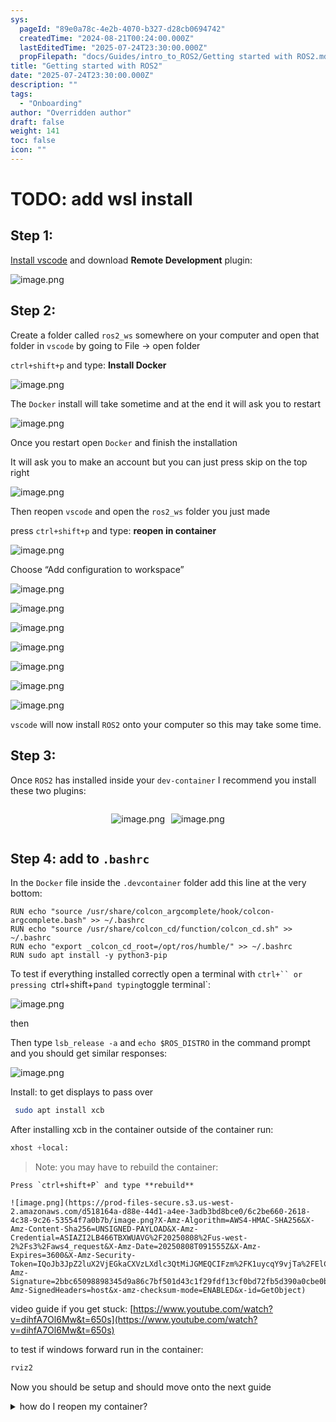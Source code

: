 ```yaml
---
sys:
  pageId: "89e0a78c-4e2b-4070-b327-d28cb0694742"
  createdTime: "2024-08-21T00:24:00.000Z"
  lastEditedTime: "2025-07-24T23:30:00.000Z"
  propFilepath: "docs/Guides/intro_to_ROS2/Getting started with ROS2.md"
title: "Getting started with ROS2"
date: "2025-07-24T23:30:00.000Z"
description: ""
tags:
  - "Onboarding"
author: "Overridden author"
draft: false
weight: 141
toc: false
icon: ""
---
```


# TODO: add wsl install

## Step 1:

[Install vscode](https://code.visualstudio.com/download) and download **Remote Development** plugin:

![image.png](https://prod-files-secure.s3.us-west-2.amazonaws.com/d518164a-d88e-44d1-a4ee-3adb3bd8bce0/efb52993-1881-4a40-b95e-6f020334f022/image.png?X-Amz-Algorithm=AWS4-HMAC-SHA256&X-Amz-Content-Sha256=UNSIGNED-PAYLOAD&X-Amz-Credential=ASIAZI2LB4663GP4JZTT%2F20250808%2Fus-west-2%2Fs3%2Faws4_request&X-Amz-Date=20250808T091549Z&X-Amz-Expires=3600&X-Amz-Security-Token=IQoJb3JpZ2luX2VjEGkaCXVzLXdlc3QtMiJIMEYCIQCQZGTOLqIi5nZEJW8dqxad3cE8CX9b07OEmHodFhXAjAIhAN1RsbGdlkyFJp2LcJjHLI6rtc%2FmR9Pl6xycbLyzgYZvKogECKL%2F%2F%2F%2F%2F%2F%2F%2F%2F%2FwEQABoMNjM3NDIzMTgzODA1IgxYwTpPRbSwlZUJAoAq3AMpaobJaivsU3T7f7LNryOJrsTvUnSFK0TgOnTa7lmOeXSrqYZgOyDVDfPR3TtdGls%2BBnQvr4J380IyPx%2B3%2Ft9%2F3zBTcHs3Xo04YTZBeaYlOKAyUEgg7q%2BU9b3ZsTcuDHUnzVhCO3uR6qEgsO5aIUjRDzIphytuOznZG7dV9PSk7BfJue6MxBJjegw%2BE3z58NCJstw3T4w9ctCD70ssAr4HlUlzflWYLptEkIs4Rtk%2FzRhJeCZ7jzGNPie5%2FEv1BxIu4xzdHKy0dhD7ATsQ%2BG8WXUmr18avdO1dOEGhH7pWySpTa1KNDDdMdWYYrs%2BTZyEBlhwWnM4Gsx0ZTCcDxHtK1HTIgW96Kgsw9COmLwXuAa2ViQwMh5yVJeataWgi9cI7JGjeYIppg4NuZW8ET5Vd4Qzf3xeTycoOKT7B4%2F08kp9uHVy6qcnfeYuH5bOroZQphVkM9MfSHvDbN3kV8qJv9aMNf9pNehoj8pVPHJXu2heUQAEFLHU7lc09GWUIEqfPyT7G%2BttIhrY4ZWf7J91rgwK%2BKV1wgZizwyoFr6nvWDisvzZ%2FY54hVCf67eNuYnt9jhTgE3Q2V9K7%2FdVLIvEuvbzHYZaddvxaXHyL8Pp2igzlR6eNVGImStHAiTCi7dbEBjqkAWMwsnyS5r4f%2FwDGHd0GeIB1Kc4R6ncsVW1TpwyMuzGsgJFDtqJ7w1%2BfrnJetKYdkflVzvIoqmHxc96iaGo3s4wCJfgSLc9zzg0AbCK7LqFAMDLlhvqIwuEddKa5LXPXB%2FNVxbiYji5C0Gecg2ObBX92nM7omQpNBP%2FqIExMMfWKhaREHzmZj7KeLcZV85w7mjQVr4VfqfbGF4%2BYxi2Gi%2F3W%2FckZ&X-Amz-Signature=c5177e3cf0d6b4dfeacc1479dc95a8c03a07e733986b8ff2318802565b1d42df&X-Amz-SignedHeaders=host&x-amz-checksum-mode=ENABLED&x-id=GetObject)

## Step 2:

Create a folder called `ros2_ws` somewhere on your computer and open that folder in `vscode` by going to File → open folder 

`ctrl+shift+p` and type: **Install Docker**

![image.png](https://prod-files-secure.s3.us-west-2.amazonaws.com/d518164a-d88e-44d1-a4ee-3adb3bd8bce0/2269dc0e-1cd5-47ff-bceb-c04ad9b2eab0/image.png?X-Amz-Algorithm=AWS4-HMAC-SHA256&X-Amz-Content-Sha256=UNSIGNED-PAYLOAD&X-Amz-Credential=ASIAZI2LB4663GP4JZTT%2F20250808%2Fus-west-2%2Fs3%2Faws4_request&X-Amz-Date=20250808T091549Z&X-Amz-Expires=3600&X-Amz-Security-Token=IQoJb3JpZ2luX2VjEGkaCXVzLXdlc3QtMiJIMEYCIQCQZGTOLqIi5nZEJW8dqxad3cE8CX9b07OEmHodFhXAjAIhAN1RsbGdlkyFJp2LcJjHLI6rtc%2FmR9Pl6xycbLyzgYZvKogECKL%2F%2F%2F%2F%2F%2F%2F%2F%2F%2FwEQABoMNjM3NDIzMTgzODA1IgxYwTpPRbSwlZUJAoAq3AMpaobJaivsU3T7f7LNryOJrsTvUnSFK0TgOnTa7lmOeXSrqYZgOyDVDfPR3TtdGls%2BBnQvr4J380IyPx%2B3%2Ft9%2F3zBTcHs3Xo04YTZBeaYlOKAyUEgg7q%2BU9b3ZsTcuDHUnzVhCO3uR6qEgsO5aIUjRDzIphytuOznZG7dV9PSk7BfJue6MxBJjegw%2BE3z58NCJstw3T4w9ctCD70ssAr4HlUlzflWYLptEkIs4Rtk%2FzRhJeCZ7jzGNPie5%2FEv1BxIu4xzdHKy0dhD7ATsQ%2BG8WXUmr18avdO1dOEGhH7pWySpTa1KNDDdMdWYYrs%2BTZyEBlhwWnM4Gsx0ZTCcDxHtK1HTIgW96Kgsw9COmLwXuAa2ViQwMh5yVJeataWgi9cI7JGjeYIppg4NuZW8ET5Vd4Qzf3xeTycoOKT7B4%2F08kp9uHVy6qcnfeYuH5bOroZQphVkM9MfSHvDbN3kV8qJv9aMNf9pNehoj8pVPHJXu2heUQAEFLHU7lc09GWUIEqfPyT7G%2BttIhrY4ZWf7J91rgwK%2BKV1wgZizwyoFr6nvWDisvzZ%2FY54hVCf67eNuYnt9jhTgE3Q2V9K7%2FdVLIvEuvbzHYZaddvxaXHyL8Pp2igzlR6eNVGImStHAiTCi7dbEBjqkAWMwsnyS5r4f%2FwDGHd0GeIB1Kc4R6ncsVW1TpwyMuzGsgJFDtqJ7w1%2BfrnJetKYdkflVzvIoqmHxc96iaGo3s4wCJfgSLc9zzg0AbCK7LqFAMDLlhvqIwuEddKa5LXPXB%2FNVxbiYji5C0Gecg2ObBX92nM7omQpNBP%2FqIExMMfWKhaREHzmZj7KeLcZV85w7mjQVr4VfqfbGF4%2BYxi2Gi%2F3W%2FckZ&X-Amz-Signature=0ba46cd31e30cf6a357aa059ed657070404f96f72311aa6b6e87d0c24763565b&X-Amz-SignedHeaders=host&x-amz-checksum-mode=ENABLED&x-id=GetObject)

The `Docker` install will take sometime and at the end it will ask you to restart

![image.png](https://prod-files-secure.s3.us-west-2.amazonaws.com/d518164a-d88e-44d1-a4ee-3adb3bd8bce0/ed233f78-be33-4b1f-b89c-9c346c0e961e/image.png?X-Amz-Algorithm=AWS4-HMAC-SHA256&X-Amz-Content-Sha256=UNSIGNED-PAYLOAD&X-Amz-Credential=ASIAZI2LB4663GP4JZTT%2F20250808%2Fus-west-2%2Fs3%2Faws4_request&X-Amz-Date=20250808T091549Z&X-Amz-Expires=3600&X-Amz-Security-Token=IQoJb3JpZ2luX2VjEGkaCXVzLXdlc3QtMiJIMEYCIQCQZGTOLqIi5nZEJW8dqxad3cE8CX9b07OEmHodFhXAjAIhAN1RsbGdlkyFJp2LcJjHLI6rtc%2FmR9Pl6xycbLyzgYZvKogECKL%2F%2F%2F%2F%2F%2F%2F%2F%2F%2FwEQABoMNjM3NDIzMTgzODA1IgxYwTpPRbSwlZUJAoAq3AMpaobJaivsU3T7f7LNryOJrsTvUnSFK0TgOnTa7lmOeXSrqYZgOyDVDfPR3TtdGls%2BBnQvr4J380IyPx%2B3%2Ft9%2F3zBTcHs3Xo04YTZBeaYlOKAyUEgg7q%2BU9b3ZsTcuDHUnzVhCO3uR6qEgsO5aIUjRDzIphytuOznZG7dV9PSk7BfJue6MxBJjegw%2BE3z58NCJstw3T4w9ctCD70ssAr4HlUlzflWYLptEkIs4Rtk%2FzRhJeCZ7jzGNPie5%2FEv1BxIu4xzdHKy0dhD7ATsQ%2BG8WXUmr18avdO1dOEGhH7pWySpTa1KNDDdMdWYYrs%2BTZyEBlhwWnM4Gsx0ZTCcDxHtK1HTIgW96Kgsw9COmLwXuAa2ViQwMh5yVJeataWgi9cI7JGjeYIppg4NuZW8ET5Vd4Qzf3xeTycoOKT7B4%2F08kp9uHVy6qcnfeYuH5bOroZQphVkM9MfSHvDbN3kV8qJv9aMNf9pNehoj8pVPHJXu2heUQAEFLHU7lc09GWUIEqfPyT7G%2BttIhrY4ZWf7J91rgwK%2BKV1wgZizwyoFr6nvWDisvzZ%2FY54hVCf67eNuYnt9jhTgE3Q2V9K7%2FdVLIvEuvbzHYZaddvxaXHyL8Pp2igzlR6eNVGImStHAiTCi7dbEBjqkAWMwsnyS5r4f%2FwDGHd0GeIB1Kc4R6ncsVW1TpwyMuzGsgJFDtqJ7w1%2BfrnJetKYdkflVzvIoqmHxc96iaGo3s4wCJfgSLc9zzg0AbCK7LqFAMDLlhvqIwuEddKa5LXPXB%2FNVxbiYji5C0Gecg2ObBX92nM7omQpNBP%2FqIExMMfWKhaREHzmZj7KeLcZV85w7mjQVr4VfqfbGF4%2BYxi2Gi%2F3W%2FckZ&X-Amz-Signature=c602ee4685ce651704cb4126aa3526d811e895fb8b8490fab66a2736a99d3130&X-Amz-SignedHeaders=host&x-amz-checksum-mode=ENABLED&x-id=GetObject)

Once you restart open `Docker` and finish the installation

It will ask you to make an account but you can just press skip on the top right

![image.png](https://prod-files-secure.s3.us-west-2.amazonaws.com/d518164a-d88e-44d1-a4ee-3adb3bd8bce0/21010ad9-1659-4fd9-9f59-9932a09b2a3d/image.png?X-Amz-Algorithm=AWS4-HMAC-SHA256&X-Amz-Content-Sha256=UNSIGNED-PAYLOAD&X-Amz-Credential=ASIAZI2LB4663GP4JZTT%2F20250808%2Fus-west-2%2Fs3%2Faws4_request&X-Amz-Date=20250808T091549Z&X-Amz-Expires=3600&X-Amz-Security-Token=IQoJb3JpZ2luX2VjEGkaCXVzLXdlc3QtMiJIMEYCIQCQZGTOLqIi5nZEJW8dqxad3cE8CX9b07OEmHodFhXAjAIhAN1RsbGdlkyFJp2LcJjHLI6rtc%2FmR9Pl6xycbLyzgYZvKogECKL%2F%2F%2F%2F%2F%2F%2F%2F%2F%2FwEQABoMNjM3NDIzMTgzODA1IgxYwTpPRbSwlZUJAoAq3AMpaobJaivsU3T7f7LNryOJrsTvUnSFK0TgOnTa7lmOeXSrqYZgOyDVDfPR3TtdGls%2BBnQvr4J380IyPx%2B3%2Ft9%2F3zBTcHs3Xo04YTZBeaYlOKAyUEgg7q%2BU9b3ZsTcuDHUnzVhCO3uR6qEgsO5aIUjRDzIphytuOznZG7dV9PSk7BfJue6MxBJjegw%2BE3z58NCJstw3T4w9ctCD70ssAr4HlUlzflWYLptEkIs4Rtk%2FzRhJeCZ7jzGNPie5%2FEv1BxIu4xzdHKy0dhD7ATsQ%2BG8WXUmr18avdO1dOEGhH7pWySpTa1KNDDdMdWYYrs%2BTZyEBlhwWnM4Gsx0ZTCcDxHtK1HTIgW96Kgsw9COmLwXuAa2ViQwMh5yVJeataWgi9cI7JGjeYIppg4NuZW8ET5Vd4Qzf3xeTycoOKT7B4%2F08kp9uHVy6qcnfeYuH5bOroZQphVkM9MfSHvDbN3kV8qJv9aMNf9pNehoj8pVPHJXu2heUQAEFLHU7lc09GWUIEqfPyT7G%2BttIhrY4ZWf7J91rgwK%2BKV1wgZizwyoFr6nvWDisvzZ%2FY54hVCf67eNuYnt9jhTgE3Q2V9K7%2FdVLIvEuvbzHYZaddvxaXHyL8Pp2igzlR6eNVGImStHAiTCi7dbEBjqkAWMwsnyS5r4f%2FwDGHd0GeIB1Kc4R6ncsVW1TpwyMuzGsgJFDtqJ7w1%2BfrnJetKYdkflVzvIoqmHxc96iaGo3s4wCJfgSLc9zzg0AbCK7LqFAMDLlhvqIwuEddKa5LXPXB%2FNVxbiYji5C0Gecg2ObBX92nM7omQpNBP%2FqIExMMfWKhaREHzmZj7KeLcZV85w7mjQVr4VfqfbGF4%2BYxi2Gi%2F3W%2FckZ&X-Amz-Signature=bdc6cc8db1271b0a4dfe754507d5eb0586b099c9b2d2c02c0bb5f022cec6dce1&X-Amz-SignedHeaders=host&x-amz-checksum-mode=ENABLED&x-id=GetObject)

Then reopen `vscode` and open the `ros2_ws` folder you just made

press `ctrl+shift+p` and type: **reopen in container**

![image.png](https://prod-files-secure.s3.us-west-2.amazonaws.com/d518164a-d88e-44d1-a4ee-3adb3bd8bce0/4e93b8c2-41ad-488c-8095-c74205196118/image.png?X-Amz-Algorithm=AWS4-HMAC-SHA256&X-Amz-Content-Sha256=UNSIGNED-PAYLOAD&X-Amz-Credential=ASIAZI2LB4663GP4JZTT%2F20250808%2Fus-west-2%2Fs3%2Faws4_request&X-Amz-Date=20250808T091549Z&X-Amz-Expires=3600&X-Amz-Security-Token=IQoJb3JpZ2luX2VjEGkaCXVzLXdlc3QtMiJIMEYCIQCQZGTOLqIi5nZEJW8dqxad3cE8CX9b07OEmHodFhXAjAIhAN1RsbGdlkyFJp2LcJjHLI6rtc%2FmR9Pl6xycbLyzgYZvKogECKL%2F%2F%2F%2F%2F%2F%2F%2F%2F%2FwEQABoMNjM3NDIzMTgzODA1IgxYwTpPRbSwlZUJAoAq3AMpaobJaivsU3T7f7LNryOJrsTvUnSFK0TgOnTa7lmOeXSrqYZgOyDVDfPR3TtdGls%2BBnQvr4J380IyPx%2B3%2Ft9%2F3zBTcHs3Xo04YTZBeaYlOKAyUEgg7q%2BU9b3ZsTcuDHUnzVhCO3uR6qEgsO5aIUjRDzIphytuOznZG7dV9PSk7BfJue6MxBJjegw%2BE3z58NCJstw3T4w9ctCD70ssAr4HlUlzflWYLptEkIs4Rtk%2FzRhJeCZ7jzGNPie5%2FEv1BxIu4xzdHKy0dhD7ATsQ%2BG8WXUmr18avdO1dOEGhH7pWySpTa1KNDDdMdWYYrs%2BTZyEBlhwWnM4Gsx0ZTCcDxHtK1HTIgW96Kgsw9COmLwXuAa2ViQwMh5yVJeataWgi9cI7JGjeYIppg4NuZW8ET5Vd4Qzf3xeTycoOKT7B4%2F08kp9uHVy6qcnfeYuH5bOroZQphVkM9MfSHvDbN3kV8qJv9aMNf9pNehoj8pVPHJXu2heUQAEFLHU7lc09GWUIEqfPyT7G%2BttIhrY4ZWf7J91rgwK%2BKV1wgZizwyoFr6nvWDisvzZ%2FY54hVCf67eNuYnt9jhTgE3Q2V9K7%2FdVLIvEuvbzHYZaddvxaXHyL8Pp2igzlR6eNVGImStHAiTCi7dbEBjqkAWMwsnyS5r4f%2FwDGHd0GeIB1Kc4R6ncsVW1TpwyMuzGsgJFDtqJ7w1%2BfrnJetKYdkflVzvIoqmHxc96iaGo3s4wCJfgSLc9zzg0AbCK7LqFAMDLlhvqIwuEddKa5LXPXB%2FNVxbiYji5C0Gecg2ObBX92nM7omQpNBP%2FqIExMMfWKhaREHzmZj7KeLcZV85w7mjQVr4VfqfbGF4%2BYxi2Gi%2F3W%2FckZ&X-Amz-Signature=7a33f8460b2c1bf93b61ad91b375cb6baa820de9d6ced1ed706c17f9a80624d4&X-Amz-SignedHeaders=host&x-amz-checksum-mode=ENABLED&x-id=GetObject)

Choose “Add configuration to workspace”

![image.png](https://prod-files-secure.s3.us-west-2.amazonaws.com/d518164a-d88e-44d1-a4ee-3adb3bd8bce0/9560b282-5060-4989-ba37-97e7b2c22476/image.png?X-Amz-Algorithm=AWS4-HMAC-SHA256&X-Amz-Content-Sha256=UNSIGNED-PAYLOAD&X-Amz-Credential=ASIAZI2LB4663GP4JZTT%2F20250808%2Fus-west-2%2Fs3%2Faws4_request&X-Amz-Date=20250808T091549Z&X-Amz-Expires=3600&X-Amz-Security-Token=IQoJb3JpZ2luX2VjEGkaCXVzLXdlc3QtMiJIMEYCIQCQZGTOLqIi5nZEJW8dqxad3cE8CX9b07OEmHodFhXAjAIhAN1RsbGdlkyFJp2LcJjHLI6rtc%2FmR9Pl6xycbLyzgYZvKogECKL%2F%2F%2F%2F%2F%2F%2F%2F%2F%2FwEQABoMNjM3NDIzMTgzODA1IgxYwTpPRbSwlZUJAoAq3AMpaobJaivsU3T7f7LNryOJrsTvUnSFK0TgOnTa7lmOeXSrqYZgOyDVDfPR3TtdGls%2BBnQvr4J380IyPx%2B3%2Ft9%2F3zBTcHs3Xo04YTZBeaYlOKAyUEgg7q%2BU9b3ZsTcuDHUnzVhCO3uR6qEgsO5aIUjRDzIphytuOznZG7dV9PSk7BfJue6MxBJjegw%2BE3z58NCJstw3T4w9ctCD70ssAr4HlUlzflWYLptEkIs4Rtk%2FzRhJeCZ7jzGNPie5%2FEv1BxIu4xzdHKy0dhD7ATsQ%2BG8WXUmr18avdO1dOEGhH7pWySpTa1KNDDdMdWYYrs%2BTZyEBlhwWnM4Gsx0ZTCcDxHtK1HTIgW96Kgsw9COmLwXuAa2ViQwMh5yVJeataWgi9cI7JGjeYIppg4NuZW8ET5Vd4Qzf3xeTycoOKT7B4%2F08kp9uHVy6qcnfeYuH5bOroZQphVkM9MfSHvDbN3kV8qJv9aMNf9pNehoj8pVPHJXu2heUQAEFLHU7lc09GWUIEqfPyT7G%2BttIhrY4ZWf7J91rgwK%2BKV1wgZizwyoFr6nvWDisvzZ%2FY54hVCf67eNuYnt9jhTgE3Q2V9K7%2FdVLIvEuvbzHYZaddvxaXHyL8Pp2igzlR6eNVGImStHAiTCi7dbEBjqkAWMwsnyS5r4f%2FwDGHd0GeIB1Kc4R6ncsVW1TpwyMuzGsgJFDtqJ7w1%2BfrnJetKYdkflVzvIoqmHxc96iaGo3s4wCJfgSLc9zzg0AbCK7LqFAMDLlhvqIwuEddKa5LXPXB%2FNVxbiYji5C0Gecg2ObBX92nM7omQpNBP%2FqIExMMfWKhaREHzmZj7KeLcZV85w7mjQVr4VfqfbGF4%2BYxi2Gi%2F3W%2FckZ&X-Amz-Signature=bf4f267a20bb91ca3947ed309bfaeb0d6262ddb92c689f6fccace886767b1e69&X-Amz-SignedHeaders=host&x-amz-checksum-mode=ENABLED&x-id=GetObject)

![image.png](https://prod-files-secure.s3.us-west-2.amazonaws.com/d518164a-d88e-44d1-a4ee-3adb3bd8bce0/2ee63f81-886b-48e8-a553-dc6e5eac99e4/image.png?X-Amz-Algorithm=AWS4-HMAC-SHA256&X-Amz-Content-Sha256=UNSIGNED-PAYLOAD&X-Amz-Credential=ASIAZI2LB4663GP4JZTT%2F20250808%2Fus-west-2%2Fs3%2Faws4_request&X-Amz-Date=20250808T091549Z&X-Amz-Expires=3600&X-Amz-Security-Token=IQoJb3JpZ2luX2VjEGkaCXVzLXdlc3QtMiJIMEYCIQCQZGTOLqIi5nZEJW8dqxad3cE8CX9b07OEmHodFhXAjAIhAN1RsbGdlkyFJp2LcJjHLI6rtc%2FmR9Pl6xycbLyzgYZvKogECKL%2F%2F%2F%2F%2F%2F%2F%2F%2F%2FwEQABoMNjM3NDIzMTgzODA1IgxYwTpPRbSwlZUJAoAq3AMpaobJaivsU3T7f7LNryOJrsTvUnSFK0TgOnTa7lmOeXSrqYZgOyDVDfPR3TtdGls%2BBnQvr4J380IyPx%2B3%2Ft9%2F3zBTcHs3Xo04YTZBeaYlOKAyUEgg7q%2BU9b3ZsTcuDHUnzVhCO3uR6qEgsO5aIUjRDzIphytuOznZG7dV9PSk7BfJue6MxBJjegw%2BE3z58NCJstw3T4w9ctCD70ssAr4HlUlzflWYLptEkIs4Rtk%2FzRhJeCZ7jzGNPie5%2FEv1BxIu4xzdHKy0dhD7ATsQ%2BG8WXUmr18avdO1dOEGhH7pWySpTa1KNDDdMdWYYrs%2BTZyEBlhwWnM4Gsx0ZTCcDxHtK1HTIgW96Kgsw9COmLwXuAa2ViQwMh5yVJeataWgi9cI7JGjeYIppg4NuZW8ET5Vd4Qzf3xeTycoOKT7B4%2F08kp9uHVy6qcnfeYuH5bOroZQphVkM9MfSHvDbN3kV8qJv9aMNf9pNehoj8pVPHJXu2heUQAEFLHU7lc09GWUIEqfPyT7G%2BttIhrY4ZWf7J91rgwK%2BKV1wgZizwyoFr6nvWDisvzZ%2FY54hVCf67eNuYnt9jhTgE3Q2V9K7%2FdVLIvEuvbzHYZaddvxaXHyL8Pp2igzlR6eNVGImStHAiTCi7dbEBjqkAWMwsnyS5r4f%2FwDGHd0GeIB1Kc4R6ncsVW1TpwyMuzGsgJFDtqJ7w1%2BfrnJetKYdkflVzvIoqmHxc96iaGo3s4wCJfgSLc9zzg0AbCK7LqFAMDLlhvqIwuEddKa5LXPXB%2FNVxbiYji5C0Gecg2ObBX92nM7omQpNBP%2FqIExMMfWKhaREHzmZj7KeLcZV85w7mjQVr4VfqfbGF4%2BYxi2Gi%2F3W%2FckZ&X-Amz-Signature=9405b747b1497fdc0a1210c35276ae9a47853c4ba8a1e4b4e84fe8e47a60472a&X-Amz-SignedHeaders=host&x-amz-checksum-mode=ENABLED&x-id=GetObject)

![image.png](https://prod-files-secure.s3.us-west-2.amazonaws.com/d518164a-d88e-44d1-a4ee-3adb3bd8bce0/e0fd626c-c8b6-4b2c-95d1-fa4c26514504/image.png?X-Amz-Algorithm=AWS4-HMAC-SHA256&X-Amz-Content-Sha256=UNSIGNED-PAYLOAD&X-Amz-Credential=ASIAZI2LB4663GP4JZTT%2F20250808%2Fus-west-2%2Fs3%2Faws4_request&X-Amz-Date=20250808T091549Z&X-Amz-Expires=3600&X-Amz-Security-Token=IQoJb3JpZ2luX2VjEGkaCXVzLXdlc3QtMiJIMEYCIQCQZGTOLqIi5nZEJW8dqxad3cE8CX9b07OEmHodFhXAjAIhAN1RsbGdlkyFJp2LcJjHLI6rtc%2FmR9Pl6xycbLyzgYZvKogECKL%2F%2F%2F%2F%2F%2F%2F%2F%2F%2FwEQABoMNjM3NDIzMTgzODA1IgxYwTpPRbSwlZUJAoAq3AMpaobJaivsU3T7f7LNryOJrsTvUnSFK0TgOnTa7lmOeXSrqYZgOyDVDfPR3TtdGls%2BBnQvr4J380IyPx%2B3%2Ft9%2F3zBTcHs3Xo04YTZBeaYlOKAyUEgg7q%2BU9b3ZsTcuDHUnzVhCO3uR6qEgsO5aIUjRDzIphytuOznZG7dV9PSk7BfJue6MxBJjegw%2BE3z58NCJstw3T4w9ctCD70ssAr4HlUlzflWYLptEkIs4Rtk%2FzRhJeCZ7jzGNPie5%2FEv1BxIu4xzdHKy0dhD7ATsQ%2BG8WXUmr18avdO1dOEGhH7pWySpTa1KNDDdMdWYYrs%2BTZyEBlhwWnM4Gsx0ZTCcDxHtK1HTIgW96Kgsw9COmLwXuAa2ViQwMh5yVJeataWgi9cI7JGjeYIppg4NuZW8ET5Vd4Qzf3xeTycoOKT7B4%2F08kp9uHVy6qcnfeYuH5bOroZQphVkM9MfSHvDbN3kV8qJv9aMNf9pNehoj8pVPHJXu2heUQAEFLHU7lc09GWUIEqfPyT7G%2BttIhrY4ZWf7J91rgwK%2BKV1wgZizwyoFr6nvWDisvzZ%2FY54hVCf67eNuYnt9jhTgE3Q2V9K7%2FdVLIvEuvbzHYZaddvxaXHyL8Pp2igzlR6eNVGImStHAiTCi7dbEBjqkAWMwsnyS5r4f%2FwDGHd0GeIB1Kc4R6ncsVW1TpwyMuzGsgJFDtqJ7w1%2BfrnJetKYdkflVzvIoqmHxc96iaGo3s4wCJfgSLc9zzg0AbCK7LqFAMDLlhvqIwuEddKa5LXPXB%2FNVxbiYji5C0Gecg2ObBX92nM7omQpNBP%2FqIExMMfWKhaREHzmZj7KeLcZV85w7mjQVr4VfqfbGF4%2BYxi2Gi%2F3W%2FckZ&X-Amz-Signature=aa007d3ef3d86051596368534fc8ff887dafa8197e16af0e2a8771f94b2aab92&X-Amz-SignedHeaders=host&x-amz-checksum-mode=ENABLED&x-id=GetObject)

![image.png](https://prod-files-secure.s3.us-west-2.amazonaws.com/d518164a-d88e-44d1-a4ee-3adb3bd8bce0/a2e13f50-d2ab-4719-a4c2-7ced634bfc9d/image.png?X-Amz-Algorithm=AWS4-HMAC-SHA256&X-Amz-Content-Sha256=UNSIGNED-PAYLOAD&X-Amz-Credential=ASIAZI2LB4663GP4JZTT%2F20250808%2Fus-west-2%2Fs3%2Faws4_request&X-Amz-Date=20250808T091549Z&X-Amz-Expires=3600&X-Amz-Security-Token=IQoJb3JpZ2luX2VjEGkaCXVzLXdlc3QtMiJIMEYCIQCQZGTOLqIi5nZEJW8dqxad3cE8CX9b07OEmHodFhXAjAIhAN1RsbGdlkyFJp2LcJjHLI6rtc%2FmR9Pl6xycbLyzgYZvKogECKL%2F%2F%2F%2F%2F%2F%2F%2F%2F%2FwEQABoMNjM3NDIzMTgzODA1IgxYwTpPRbSwlZUJAoAq3AMpaobJaivsU3T7f7LNryOJrsTvUnSFK0TgOnTa7lmOeXSrqYZgOyDVDfPR3TtdGls%2BBnQvr4J380IyPx%2B3%2Ft9%2F3zBTcHs3Xo04YTZBeaYlOKAyUEgg7q%2BU9b3ZsTcuDHUnzVhCO3uR6qEgsO5aIUjRDzIphytuOznZG7dV9PSk7BfJue6MxBJjegw%2BE3z58NCJstw3T4w9ctCD70ssAr4HlUlzflWYLptEkIs4Rtk%2FzRhJeCZ7jzGNPie5%2FEv1BxIu4xzdHKy0dhD7ATsQ%2BG8WXUmr18avdO1dOEGhH7pWySpTa1KNDDdMdWYYrs%2BTZyEBlhwWnM4Gsx0ZTCcDxHtK1HTIgW96Kgsw9COmLwXuAa2ViQwMh5yVJeataWgi9cI7JGjeYIppg4NuZW8ET5Vd4Qzf3xeTycoOKT7B4%2F08kp9uHVy6qcnfeYuH5bOroZQphVkM9MfSHvDbN3kV8qJv9aMNf9pNehoj8pVPHJXu2heUQAEFLHU7lc09GWUIEqfPyT7G%2BttIhrY4ZWf7J91rgwK%2BKV1wgZizwyoFr6nvWDisvzZ%2FY54hVCf67eNuYnt9jhTgE3Q2V9K7%2FdVLIvEuvbzHYZaddvxaXHyL8Pp2igzlR6eNVGImStHAiTCi7dbEBjqkAWMwsnyS5r4f%2FwDGHd0GeIB1Kc4R6ncsVW1TpwyMuzGsgJFDtqJ7w1%2BfrnJetKYdkflVzvIoqmHxc96iaGo3s4wCJfgSLc9zzg0AbCK7LqFAMDLlhvqIwuEddKa5LXPXB%2FNVxbiYji5C0Gecg2ObBX92nM7omQpNBP%2FqIExMMfWKhaREHzmZj7KeLcZV85w7mjQVr4VfqfbGF4%2BYxi2Gi%2F3W%2FckZ&X-Amz-Signature=5a33e2d392c8b9b0ce6c660e58bfc3095efc94bb4fd3dde5fc55276c32a3a3ac&X-Amz-SignedHeaders=host&x-amz-checksum-mode=ENABLED&x-id=GetObject)

![image.png](https://prod-files-secure.s3.us-west-2.amazonaws.com/d518164a-d88e-44d1-a4ee-3adb3bd8bce0/6cc478ad-aaba-4bf7-9fcc-403277ab896c/image.png?X-Amz-Algorithm=AWS4-HMAC-SHA256&X-Amz-Content-Sha256=UNSIGNED-PAYLOAD&X-Amz-Credential=ASIAZI2LB4663GP4JZTT%2F20250808%2Fus-west-2%2Fs3%2Faws4_request&X-Amz-Date=20250808T091549Z&X-Amz-Expires=3600&X-Amz-Security-Token=IQoJb3JpZ2luX2VjEGkaCXVzLXdlc3QtMiJIMEYCIQCQZGTOLqIi5nZEJW8dqxad3cE8CX9b07OEmHodFhXAjAIhAN1RsbGdlkyFJp2LcJjHLI6rtc%2FmR9Pl6xycbLyzgYZvKogECKL%2F%2F%2F%2F%2F%2F%2F%2F%2F%2FwEQABoMNjM3NDIzMTgzODA1IgxYwTpPRbSwlZUJAoAq3AMpaobJaivsU3T7f7LNryOJrsTvUnSFK0TgOnTa7lmOeXSrqYZgOyDVDfPR3TtdGls%2BBnQvr4J380IyPx%2B3%2Ft9%2F3zBTcHs3Xo04YTZBeaYlOKAyUEgg7q%2BU9b3ZsTcuDHUnzVhCO3uR6qEgsO5aIUjRDzIphytuOznZG7dV9PSk7BfJue6MxBJjegw%2BE3z58NCJstw3T4w9ctCD70ssAr4HlUlzflWYLptEkIs4Rtk%2FzRhJeCZ7jzGNPie5%2FEv1BxIu4xzdHKy0dhD7ATsQ%2BG8WXUmr18avdO1dOEGhH7pWySpTa1KNDDdMdWYYrs%2BTZyEBlhwWnM4Gsx0ZTCcDxHtK1HTIgW96Kgsw9COmLwXuAa2ViQwMh5yVJeataWgi9cI7JGjeYIppg4NuZW8ET5Vd4Qzf3xeTycoOKT7B4%2F08kp9uHVy6qcnfeYuH5bOroZQphVkM9MfSHvDbN3kV8qJv9aMNf9pNehoj8pVPHJXu2heUQAEFLHU7lc09GWUIEqfPyT7G%2BttIhrY4ZWf7J91rgwK%2BKV1wgZizwyoFr6nvWDisvzZ%2FY54hVCf67eNuYnt9jhTgE3Q2V9K7%2FdVLIvEuvbzHYZaddvxaXHyL8Pp2igzlR6eNVGImStHAiTCi7dbEBjqkAWMwsnyS5r4f%2FwDGHd0GeIB1Kc4R6ncsVW1TpwyMuzGsgJFDtqJ7w1%2BfrnJetKYdkflVzvIoqmHxc96iaGo3s4wCJfgSLc9zzg0AbCK7LqFAMDLlhvqIwuEddKa5LXPXB%2FNVxbiYji5C0Gecg2ObBX92nM7omQpNBP%2FqIExMMfWKhaREHzmZj7KeLcZV85w7mjQVr4VfqfbGF4%2BYxi2Gi%2F3W%2FckZ&X-Amz-Signature=d99cc38e1d87076c50895ff41fbe43eb17273c794384d2eaf3a303be75f1d97c&X-Amz-SignedHeaders=host&x-amz-checksum-mode=ENABLED&x-id=GetObject)

![image.png](https://prod-files-secure.s3.us-west-2.amazonaws.com/d518164a-d88e-44d1-a4ee-3adb3bd8bce0/53255b28-f75e-430f-b9e3-c0ac8577e42b/image.png?X-Amz-Algorithm=AWS4-HMAC-SHA256&X-Amz-Content-Sha256=UNSIGNED-PAYLOAD&X-Amz-Credential=ASIAZI2LB4663GP4JZTT%2F20250808%2Fus-west-2%2Fs3%2Faws4_request&X-Amz-Date=20250808T091549Z&X-Amz-Expires=3600&X-Amz-Security-Token=IQoJb3JpZ2luX2VjEGkaCXVzLXdlc3QtMiJIMEYCIQCQZGTOLqIi5nZEJW8dqxad3cE8CX9b07OEmHodFhXAjAIhAN1RsbGdlkyFJp2LcJjHLI6rtc%2FmR9Pl6xycbLyzgYZvKogECKL%2F%2F%2F%2F%2F%2F%2F%2F%2F%2FwEQABoMNjM3NDIzMTgzODA1IgxYwTpPRbSwlZUJAoAq3AMpaobJaivsU3T7f7LNryOJrsTvUnSFK0TgOnTa7lmOeXSrqYZgOyDVDfPR3TtdGls%2BBnQvr4J380IyPx%2B3%2Ft9%2F3zBTcHs3Xo04YTZBeaYlOKAyUEgg7q%2BU9b3ZsTcuDHUnzVhCO3uR6qEgsO5aIUjRDzIphytuOznZG7dV9PSk7BfJue6MxBJjegw%2BE3z58NCJstw3T4w9ctCD70ssAr4HlUlzflWYLptEkIs4Rtk%2FzRhJeCZ7jzGNPie5%2FEv1BxIu4xzdHKy0dhD7ATsQ%2BG8WXUmr18avdO1dOEGhH7pWySpTa1KNDDdMdWYYrs%2BTZyEBlhwWnM4Gsx0ZTCcDxHtK1HTIgW96Kgsw9COmLwXuAa2ViQwMh5yVJeataWgi9cI7JGjeYIppg4NuZW8ET5Vd4Qzf3xeTycoOKT7B4%2F08kp9uHVy6qcnfeYuH5bOroZQphVkM9MfSHvDbN3kV8qJv9aMNf9pNehoj8pVPHJXu2heUQAEFLHU7lc09GWUIEqfPyT7G%2BttIhrY4ZWf7J91rgwK%2BKV1wgZizwyoFr6nvWDisvzZ%2FY54hVCf67eNuYnt9jhTgE3Q2V9K7%2FdVLIvEuvbzHYZaddvxaXHyL8Pp2igzlR6eNVGImStHAiTCi7dbEBjqkAWMwsnyS5r4f%2FwDGHd0GeIB1Kc4R6ncsVW1TpwyMuzGsgJFDtqJ7w1%2BfrnJetKYdkflVzvIoqmHxc96iaGo3s4wCJfgSLc9zzg0AbCK7LqFAMDLlhvqIwuEddKa5LXPXB%2FNVxbiYji5C0Gecg2ObBX92nM7omQpNBP%2FqIExMMfWKhaREHzmZj7KeLcZV85w7mjQVr4VfqfbGF4%2BYxi2Gi%2F3W%2FckZ&X-Amz-Signature=d0d4b7e950045d10980e780561c7a2f8fde2508c180705bdd8155bcb0640b965&X-Amz-SignedHeaders=host&x-amz-checksum-mode=ENABLED&x-id=GetObject)

![image.png](https://prod-files-secure.s3.us-west-2.amazonaws.com/d518164a-d88e-44d1-a4ee-3adb3bd8bce0/7c562767-5af9-4ffb-97d1-327bcdf4ee00/image.png?X-Amz-Algorithm=AWS4-HMAC-SHA256&X-Amz-Content-Sha256=UNSIGNED-PAYLOAD&X-Amz-Credential=ASIAZI2LB4663GP4JZTT%2F20250808%2Fus-west-2%2Fs3%2Faws4_request&X-Amz-Date=20250808T091549Z&X-Amz-Expires=3600&X-Amz-Security-Token=IQoJb3JpZ2luX2VjEGkaCXVzLXdlc3QtMiJIMEYCIQCQZGTOLqIi5nZEJW8dqxad3cE8CX9b07OEmHodFhXAjAIhAN1RsbGdlkyFJp2LcJjHLI6rtc%2FmR9Pl6xycbLyzgYZvKogECKL%2F%2F%2F%2F%2F%2F%2F%2F%2F%2FwEQABoMNjM3NDIzMTgzODA1IgxYwTpPRbSwlZUJAoAq3AMpaobJaivsU3T7f7LNryOJrsTvUnSFK0TgOnTa7lmOeXSrqYZgOyDVDfPR3TtdGls%2BBnQvr4J380IyPx%2B3%2Ft9%2F3zBTcHs3Xo04YTZBeaYlOKAyUEgg7q%2BU9b3ZsTcuDHUnzVhCO3uR6qEgsO5aIUjRDzIphytuOznZG7dV9PSk7BfJue6MxBJjegw%2BE3z58NCJstw3T4w9ctCD70ssAr4HlUlzflWYLptEkIs4Rtk%2FzRhJeCZ7jzGNPie5%2FEv1BxIu4xzdHKy0dhD7ATsQ%2BG8WXUmr18avdO1dOEGhH7pWySpTa1KNDDdMdWYYrs%2BTZyEBlhwWnM4Gsx0ZTCcDxHtK1HTIgW96Kgsw9COmLwXuAa2ViQwMh5yVJeataWgi9cI7JGjeYIppg4NuZW8ET5Vd4Qzf3xeTycoOKT7B4%2F08kp9uHVy6qcnfeYuH5bOroZQphVkM9MfSHvDbN3kV8qJv9aMNf9pNehoj8pVPHJXu2heUQAEFLHU7lc09GWUIEqfPyT7G%2BttIhrY4ZWf7J91rgwK%2BKV1wgZizwyoFr6nvWDisvzZ%2FY54hVCf67eNuYnt9jhTgE3Q2V9K7%2FdVLIvEuvbzHYZaddvxaXHyL8Pp2igzlR6eNVGImStHAiTCi7dbEBjqkAWMwsnyS5r4f%2FwDGHd0GeIB1Kc4R6ncsVW1TpwyMuzGsgJFDtqJ7w1%2BfrnJetKYdkflVzvIoqmHxc96iaGo3s4wCJfgSLc9zzg0AbCK7LqFAMDLlhvqIwuEddKa5LXPXB%2FNVxbiYji5C0Gecg2ObBX92nM7omQpNBP%2FqIExMMfWKhaREHzmZj7KeLcZV85w7mjQVr4VfqfbGF4%2BYxi2Gi%2F3W%2FckZ&X-Amz-Signature=d371ee526aade2fc6816590a4805526b79dda576845c0be1bbb634c1251def34&X-Amz-SignedHeaders=host&x-amz-checksum-mode=ENABLED&x-id=GetObject)

`vscode` will now install `ROS2` onto your computer so this may take some time.

## Step 3:

Once `ROS2` has installed inside your `dev-container` I recommend you install these two plugins:

<div style="display: flex;flex-direction: row; column-gap:10px; max-width: 630px;justify-content: center;">
<div>

![image.png](https://prod-files-secure.s3.us-west-2.amazonaws.com/d518164a-d88e-44d1-a4ee-3adb3bd8bce0/3fc3d550-5a54-4ba1-ba6b-faa01cdb7369/image.png?X-Amz-Algorithm=AWS4-HMAC-SHA256&X-Amz-Content-Sha256=UNSIGNED-PAYLOAD&X-Amz-Credential=ASIAZI2LB466QEYGEO3N%2F20250808%2Fus-west-2%2Fs3%2Faws4_request&X-Amz-Date=20250808T091555Z&X-Amz-Expires=3600&X-Amz-Security-Token=IQoJb3JpZ2luX2VjEGkaCXVzLXdlc3QtMiJGMEQCIGML87kRGOzP38IzeXAmhVH3cUjXZM9ZYcQYYRlMWnkDAiAepuLHIF%2F91p8BC1qiIzK15NjNFQAcyLSZJexJ4lB4kSqIBAii%2F%2F%2F%2F%2F%2F%2F%2F%2F%2F8BEAAaDDYzNzQyMzE4MzgwNSIMwsTMG15xGjvlmcW3KtwDxbd4J8nqdZ3J70zzDg0efUwpqkXPklefpamc2ITqCu8hpuhXu311y0x7zdW8T8MWNbNng4qH4aL2%2Br0Oes0hDFYu%2FAHtRLpDn6K1c034VC9bzmiefT0XkeCO6xhlIVn5omTT7pnHjJNgZEM%2F50IkVY1o%2FUhrlFaPgaWWm1ChQe2%2Fys50tmnlSM1S8pS9ASIJcJHekfG9z%2Bqev1OgcW9PcADOXKSVzYKAzGoKzCU2B1iTcX5lhU1QOef7ICtCueeRy0Y4OuWGTXS3E%2BaqCuIeR%2BomFtxnhGEkaRxcYcG7%2BFGHNy9shnizoCscLUQLR%2F1I4X%2BkHxR1V69kahUEKSC9MQraetecZnpi970U5H4BWlPS%2BFg45eIid0dngNvmoDYpJp%2BdUQJ6LTMI79vH5Mne6Yq%2BtcaFIDkg60q8qs%2F7HyK9sMAKoyKbRsZX%2BfBJhgPPnponBaygN321N2Oi%2BVyPYlRWgO9SRAXGjvp%2BKbXAI1pkTcvxlcAu1V8VPPG4iwdeqi%2BwSH%2BgJJ2R2XheaycddqC9Mix95hK8nsr2g4y9q6EdI%2FSMxudSN1vVfnHZOkoSQM09AfYRGdnsQb%2F8To0R3Ch%2B0fIV8jStBs6bAoG7QE0hCI%2BSFcqjC0B49H8wl%2B3WxAY6pgFo82G4Rgfk5TFYqO9Wq6zAei3omysmm1Cw1qlyardHuraLg4xKU6uzwBNpAOR6QBtYDqp8CYXoRUczZH%2FA4hlrJ%2BswvcmBqB%2FRHy%2FriXXYGnRkZbG8BC1OSODOZNr4P3nB%2BYId7IbMT3mFyXq%2Bin0nLcXrz4zw5NOZtqdVrXEMYfaPdRG%2FKQY9GoknUY%2By058u%2FDqYVzgAIN3VbGa65HITQEtj3L1e&X-Amz-Signature=9f39deb6e58d0e532ddfee7caf265b12dd07d82bfb340b9a39b51fd19514f9d6&X-Amz-SignedHeaders=host&x-amz-checksum-mode=ENABLED&x-id=GetObject)

</div>
<div>

![image.png](https://prod-files-secure.s3.us-west-2.amazonaws.com/d518164a-d88e-44d1-a4ee-3adb3bd8bce0/d994cc66-13c2-4093-a5a3-f84cf4601a82/image.png?X-Amz-Algorithm=AWS4-HMAC-SHA256&X-Amz-Content-Sha256=UNSIGNED-PAYLOAD&X-Amz-Credential=ASIAZI2LB466WTQHL3VO%2F20250808%2Fus-west-2%2Fs3%2Faws4_request&X-Amz-Date=20250808T091555Z&X-Amz-Expires=3600&X-Amz-Security-Token=IQoJb3JpZ2luX2VjEGkaCXVzLXdlc3QtMiJHMEUCIEof999pi1CcL7w9m0KL7%2FceQEAf974Q2zcBrp8c7zLkAiEAlmqEfetL2qG7GWFDuT%2BCQ2%2FyWFslSFEaXtbv4uy1W%2BsqiAQIov%2F%2F%2F%2F%2F%2F%2F%2F%2F%2FARAAGgw2Mzc0MjMxODM4MDUiDHjs66kQZJErRsvr2CrcA%2FqZa%2Fyjc5trf%2B1jxr7i20nOML3XMsSAYjlO8VXt0AghgytHTo0BN6oUBZNCcHPpwVSUBXmavLlAqhU1aIJe00ushvuDVUOr9Sdy59mYWFYy46fN33Sz9VT1P%2BwLj9y29d%2FoQtD3qRt74WcfbMKlaq3Uyczg3qC7gR5uLVhH8GuLJ%2BQ43jwlIuUZD8viSDkbsLVFoq53Q0Ca8A5uYkcwHhoFY7LXKXi1QWoCQzplt7s6P9Q%2FJneOzuKK%2BPSWI6bpmyaAvpG8FCJJkm4gtSNiiDWcCeZyWHgvakDaGJy%2BMf%2BUyTZW5GPX%2F9XE3pwJBE9PfsPk0IEbXksO0M9siB8hVcsf5bVEvyZifOxxp7w4nRyLNJEpk95fxz90XfYxXU8YDU0Rct1dCUsYzoqXyLU3K2Jt3TVofBaD%2BM%2BGLPqltg3nQDsdJndpu6x8RxC3YoYqhITLiGZQn32%2Bfp1V5yCSGpTxMiW2sgARKAbv4JsH5oR0elVnqmPezwydmPa9y6V3Xf4nQKx2uidQs09pLcQzQ28NPKMfe3hzKtN1pqZJgQXIdEOyo0uK5ZYEIsTHFXoIzz3blvAud9kBop5jFDXo%2FII%2FQPfjtmroXxP9oX87x%2BIKpuBQNNcW0vlHK958MOTt1sQGOqUBY6agLDwNQ4vmt665gVPDx2VE3J5gEXomjTiEY18PWB9TIjmCbfiDlCXRE0aHrdu3beg8Q0M6aIZZebjPV%2FISPRqDn2p4vQviMJGxBwKUmKH%2FHe6FfMXkSzl%2FLjxPpViPmwOw08lgciIRNbOHlqQyDto7EmsKuLAk0uKjnVJdkE66lqZNBQDT2PMLuUyzbVJuT%2FWow3LYyQdLOHISoIJo7PiGTpYW&X-Amz-Signature=247ca21735071422ee07f3072090fc50360fb32dd5798bee6bbb0ed5c18c0ced&X-Amz-SignedHeaders=host&x-amz-checksum-mode=ENABLED&x-id=GetObject)

</div>
</div>

## Step 4: add to `.bashrc`

In the `Docker` file inside the `.devcontainer` folder add this line at the very bottom: 

```docker
RUN echo "source /usr/share/colcon_argcomplete/hook/colcon-argcomplete.bash" >> ~/.bashrc
RUN echo "source /usr/share/colcon_cd/function/colcon_cd.sh" >> ~/.bashrc
RUN echo "export _colcon_cd_root=/opt/ros/humble/" >> ~/.bashrc
RUN sudo apt install -y python3-pip 
```

To test if everything installed correctly open a terminal with `ctrl+`` or pressing `ctrl+shift+p` and typing `toggle terminal`:

![image.png](https://prod-files-secure.s3.us-west-2.amazonaws.com/d518164a-d88e-44d1-a4ee-3adb3bd8bce0/6a4943d8-b04e-4c02-9a58-775f3384d1a5/image.png?X-Amz-Algorithm=AWS4-HMAC-SHA256&X-Amz-Content-Sha256=UNSIGNED-PAYLOAD&X-Amz-Credential=ASIAZI2LB4663GP4JZTT%2F20250808%2Fus-west-2%2Fs3%2Faws4_request&X-Amz-Date=20250808T091550Z&X-Amz-Expires=3600&X-Amz-Security-Token=IQoJb3JpZ2luX2VjEGkaCXVzLXdlc3QtMiJIMEYCIQCQZGTOLqIi5nZEJW8dqxad3cE8CX9b07OEmHodFhXAjAIhAN1RsbGdlkyFJp2LcJjHLI6rtc%2FmR9Pl6xycbLyzgYZvKogECKL%2F%2F%2F%2F%2F%2F%2F%2F%2F%2FwEQABoMNjM3NDIzMTgzODA1IgxYwTpPRbSwlZUJAoAq3AMpaobJaivsU3T7f7LNryOJrsTvUnSFK0TgOnTa7lmOeXSrqYZgOyDVDfPR3TtdGls%2BBnQvr4J380IyPx%2B3%2Ft9%2F3zBTcHs3Xo04YTZBeaYlOKAyUEgg7q%2BU9b3ZsTcuDHUnzVhCO3uR6qEgsO5aIUjRDzIphytuOznZG7dV9PSk7BfJue6MxBJjegw%2BE3z58NCJstw3T4w9ctCD70ssAr4HlUlzflWYLptEkIs4Rtk%2FzRhJeCZ7jzGNPie5%2FEv1BxIu4xzdHKy0dhD7ATsQ%2BG8WXUmr18avdO1dOEGhH7pWySpTa1KNDDdMdWYYrs%2BTZyEBlhwWnM4Gsx0ZTCcDxHtK1HTIgW96Kgsw9COmLwXuAa2ViQwMh5yVJeataWgi9cI7JGjeYIppg4NuZW8ET5Vd4Qzf3xeTycoOKT7B4%2F08kp9uHVy6qcnfeYuH5bOroZQphVkM9MfSHvDbN3kV8qJv9aMNf9pNehoj8pVPHJXu2heUQAEFLHU7lc09GWUIEqfPyT7G%2BttIhrY4ZWf7J91rgwK%2BKV1wgZizwyoFr6nvWDisvzZ%2FY54hVCf67eNuYnt9jhTgE3Q2V9K7%2FdVLIvEuvbzHYZaddvxaXHyL8Pp2igzlR6eNVGImStHAiTCi7dbEBjqkAWMwsnyS5r4f%2FwDGHd0GeIB1Kc4R6ncsVW1TpwyMuzGsgJFDtqJ7w1%2BfrnJetKYdkflVzvIoqmHxc96iaGo3s4wCJfgSLc9zzg0AbCK7LqFAMDLlhvqIwuEddKa5LXPXB%2FNVxbiYji5C0Gecg2ObBX92nM7omQpNBP%2FqIExMMfWKhaREHzmZj7KeLcZV85w7mjQVr4VfqfbGF4%2BYxi2Gi%2F3W%2FckZ&X-Amz-Signature=b8e15582f0ff7b4cb4446e5984a64ca6e129f47423ff4ea38993024bba5005e0&X-Amz-SignedHeaders=host&x-amz-checksum-mode=ENABLED&x-id=GetObject)

then 

Then type `lsb_release -a` and `echo $ROS_DISTRO` in the command prompt and you should get similar responses:

![image.png](https://prod-files-secure.s3.us-west-2.amazonaws.com/d518164a-d88e-44d1-a4ee-3adb3bd8bce0/3e635dec-a805-4e85-8b9e-d000e5b71a4e/image.png?X-Amz-Algorithm=AWS4-HMAC-SHA256&X-Amz-Content-Sha256=UNSIGNED-PAYLOAD&X-Amz-Credential=ASIAZI2LB4663GP4JZTT%2F20250808%2Fus-west-2%2Fs3%2Faws4_request&X-Amz-Date=20250808T091550Z&X-Amz-Expires=3600&X-Amz-Security-Token=IQoJb3JpZ2luX2VjEGkaCXVzLXdlc3QtMiJIMEYCIQCQZGTOLqIi5nZEJW8dqxad3cE8CX9b07OEmHodFhXAjAIhAN1RsbGdlkyFJp2LcJjHLI6rtc%2FmR9Pl6xycbLyzgYZvKogECKL%2F%2F%2F%2F%2F%2F%2F%2F%2F%2FwEQABoMNjM3NDIzMTgzODA1IgxYwTpPRbSwlZUJAoAq3AMpaobJaivsU3T7f7LNryOJrsTvUnSFK0TgOnTa7lmOeXSrqYZgOyDVDfPR3TtdGls%2BBnQvr4J380IyPx%2B3%2Ft9%2F3zBTcHs3Xo04YTZBeaYlOKAyUEgg7q%2BU9b3ZsTcuDHUnzVhCO3uR6qEgsO5aIUjRDzIphytuOznZG7dV9PSk7BfJue6MxBJjegw%2BE3z58NCJstw3T4w9ctCD70ssAr4HlUlzflWYLptEkIs4Rtk%2FzRhJeCZ7jzGNPie5%2FEv1BxIu4xzdHKy0dhD7ATsQ%2BG8WXUmr18avdO1dOEGhH7pWySpTa1KNDDdMdWYYrs%2BTZyEBlhwWnM4Gsx0ZTCcDxHtK1HTIgW96Kgsw9COmLwXuAa2ViQwMh5yVJeataWgi9cI7JGjeYIppg4NuZW8ET5Vd4Qzf3xeTycoOKT7B4%2F08kp9uHVy6qcnfeYuH5bOroZQphVkM9MfSHvDbN3kV8qJv9aMNf9pNehoj8pVPHJXu2heUQAEFLHU7lc09GWUIEqfPyT7G%2BttIhrY4ZWf7J91rgwK%2BKV1wgZizwyoFr6nvWDisvzZ%2FY54hVCf67eNuYnt9jhTgE3Q2V9K7%2FdVLIvEuvbzHYZaddvxaXHyL8Pp2igzlR6eNVGImStHAiTCi7dbEBjqkAWMwsnyS5r4f%2FwDGHd0GeIB1Kc4R6ncsVW1TpwyMuzGsgJFDtqJ7w1%2BfrnJetKYdkflVzvIoqmHxc96iaGo3s4wCJfgSLc9zzg0AbCK7LqFAMDLlhvqIwuEddKa5LXPXB%2FNVxbiYji5C0Gecg2ObBX92nM7omQpNBP%2FqIExMMfWKhaREHzmZj7KeLcZV85w7mjQVr4VfqfbGF4%2BYxi2Gi%2F3W%2FckZ&X-Amz-Signature=d9743f5d45b509ca986e39b917f0554425559e603f95a95d7919e36bf835b9a8&X-Amz-SignedHeaders=host&x-amz-checksum-mode=ENABLED&x-id=GetObject)

Install:  to get displays to pass over

```bash
 sudo apt install xcb
```

After installing xcb in the container outside of the container run:

```python
xhost +local:
```

> Note: you may have to rebuild the container:

	Press `ctrl+shift+P` and type **rebuild**

	![image.png](https://prod-files-secure.s3.us-west-2.amazonaws.com/d518164a-d88e-44d1-a4ee-3adb3bd8bce0/6c2be660-2618-4c38-9c26-53554f7a0b7b/image.png?X-Amz-Algorithm=AWS4-HMAC-SHA256&X-Amz-Content-Sha256=UNSIGNED-PAYLOAD&X-Amz-Credential=ASIAZI2LB466TBXWUAVG%2F20250808%2Fus-west-2%2Fs3%2Faws4_request&X-Amz-Date=20250808T091555Z&X-Amz-Expires=3600&X-Amz-Security-Token=IQoJb3JpZ2luX2VjEGkaCXVzLXdlc3QtMiJGMEQCIFzm%2FK1uycqY9vjTa%2FElCWGesk0EMXnxJYKp8bGrbEmFAiA7NPXfCY0DhZ9WXr6IPfJGkY686EYW51yqbFCoQvdcriqIBAii%2F%2F%2F%2F%2F%2F%2F%2F%2F%2F8BEAAaDDYzNzQyMzE4MzgwNSIMZG5MnklcsH%2BcQeDMKtwDzs4dxNYojgx29WPOmuHCXAjRrdz2fXEK97BlFw2IdRE7OPMPIk9vV4NvRqI0OmfTUX%2BdVB2P2FiOMhko6tVKimYXW418HjEeqLRcIopJVCtdfgBM4HPVnm4pQCnclDZPbsAuVX1E3ty3SMFLWevJl%2FFiQ0lcfx57rygWW%2F84aAYBmpLX63xOxIoCXH%2FSaoReVT4DEFMogfB2ELsQe%2Bm2xGi2%2B6oUOD8vVRwtDOCR7bHvpju56XDp%2FGDtUgH72YDsj5Gx1nvcQCNak5odsdgttJVEjWnAwTaNT9cmI8g0tjfvTQ%2Flx%2BGAOEvbZSBxWamtBn7xipNCjfWblpxelmyZjZAImqc7YssFi9eveb7l8DzzPaw%2FXgpvPccDXG721p1ZhojlS9t%2FHfHT%2FyzwEWzy0OxwMTxurZr42kJ3vyprIjNot2jQqmpnEDo9G1RvQG32p00F6nSeRNvWV0i4nb7VCg43CPRPzoIWEQ4Q2Lh3xld5mBBGLZduiavJJ5AyL%2BXMxHwVMAdIQIqG2uwXF35ZE3Ry1hZIpg3HojuN6LtVZpugOcPzqGojaw6x3IfRIzYm03gP3BZjmpj5qlCtlGvPemLcVTykvjeoAFUGR%2Bl5rtO8hTLUktGHS1OzTEowu%2B3WxAY6pgEkDW5X3QVGnY%2Bg8dtcXfkJyCh4KopRbwWT1B4h2EzSwOx1VxzzGQVJYFMekQlwvcX6b%2Br481Boh2YfAxahJaOGBebk6beupb6SnEd90EfENNgcbx0qtEN1GIPqjkVtfUHY63zUKngJ5mGEhvPZAJ186FfEnRQQDDmlTOwCLE66WwuqZ039kApPry2kph8LuIs%2Fhhs4qCLquKefPrgW9v6rFQdxfe5%2F&X-Amz-Signature=2bbc65098898345d9a86c7bf501d43c1f29fdf13cf0bd72fb5d390a0cbe0be58&X-Amz-SignedHeaders=host&x-amz-checksum-mode=ENABLED&x-id=GetObject)

video guide if you get stuck: [https://www.youtube.com/watch?v=dihfA7Ol6Mw&t=650s](https://www.youtube.com/watch?v=dihfA7Ol6Mw&t=650s)

to test if windows forward run in the container:

```bash
rviz2
```

Now you should be setup and should move onto the next guide 

<details>
      <summary>how do I reopen my container?</summary>
      TODO:
  </details>
